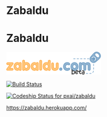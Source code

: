 
# Zabaldu
# Zabaldu

![zabaldu logo](zabaldu.png)

[![Build Status](https://travis-ci.com/pxai/zabaldu.svg?branch=master)](https://travis-ci.com/pxai/zabaldu)

[![Codeship Status for pxai/zabaldu](https://app.codeship.com/projects/be5a0a9e-2953-4ad6-bf32-238a982087c6/status?branch=master)](https://app.codeship.com/projects/449018)

https://zabaldu.herokuapp.com/
